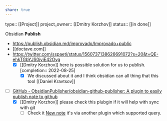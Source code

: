 ```yaml
---
share: true
---
```

type:: [[Project]]
project_owner:: [[Dmitry Korzhov]]
status:: [[in done]]

Obsidian **Publish**

- https://publish.obsidian.md/improvado/Improvado+public
- [[doctave.com]]
- https://twitter.com/sspaeti/status/1560737138626691072?s=20&t=QE-ehkTGbYJS0jviE42Oyg
	- [x] [[Dmitry Korzhov]] here is possible solution for us to publish. [completion:: 2022-08-25]
		- [x] We discussed about it and I think obsidian can all thing that this tool [[Daniel Kravtsov]]

- [ ] [GitHub - ObsidianPublisher/obsidian-github-publisher: A plugin to easily publish note to github](https://github.com/ObsidianPublisher/obsidian-github-publisher)
	- [x] [[Dmitry Korzhov]]  please check this plubgin if it will help with sync with git 
		- [ ] Check it [New note](https://improvado.netlify.app) it's via another plugin which supported query.